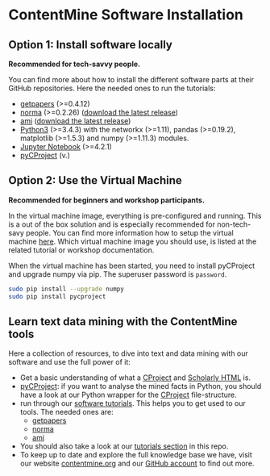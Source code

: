 # ContentMine Software Installation

## Option 1: Install software locally

**Recommended for tech-savvy people.**

You can find more about how to install the different software parts at their GitHub repositories. Here the needed ones to run the tutorials:
- [getpapers](https://github.com/ContentMine/getpapers) (>=0.4.12)
- [norma](https://github.com/ContentMine/norma) (>=0.2.26) ([download the latest release](https://github.com/ContentMine/norma/releases))
- [ami](https://github.com/ContentMine/ami) ([download the latest release](https://github.com/ContentMine/ami/releases))
- [Python3](https://www.python.org/) (>=3.4.3) with the networkx (>=1.11), pandas (>=0.19.2), matplotlib (>=1.5.3) and numpy (>=1.11.3) modules.
- [Jupyter Notebook](http://jupyter.org/) (>=4.2.1)
- [pyCProject](https://github.com/ContentMine/pyCProject) (v.)

## Option 2: Use the Virtual Machine

**Recommended for beginners and workshop participants.**

In the virtual machine image, everything is pre-configured and running. This is a out of the box solution and is especially recommended for non-tech-savy people. You can find more information how to setup the virtual machine [here](https://github.com/ContentMine/workshop-resources/tree/master/software-tutorials/vms). Which virtual machine image you should use, is listed at the related tutorial or workshop documentation.

When the virtual machine has been started, you need to install pyCProject and upgrade numpy via pip. The superuser password is ```password```.

```bash
sudo pip install --upgrade numpy
sudo pip install pycproject
```

## Learn text data mining with the ContentMine tools

Here a collection of resources, to dive into text and data mining with our software and use the full power of it:
- Get a basic understanding of what a [CProject](https://github.com/ContentMine/workshop-resources/tree/master/software-tutorials/cproject) and [Scholarly HTML](https://github.com/ContentMine/workshop-resources/tree/master/software-tutorials/sHTML) is.
- [pyCProject](https://github.com/ContentMine/pyCProject): if you want to analyse the mined facts in Python, you should have a look at our Python wrapper for the [CProject](https://github.com/ContentMine/workshop-resources/blob/master/software-tutorials/cproject/README.md) file-structure.
- run through our [software tutorials](https://github.com/ContentMine/workshop-resources/tree/master/software-tutorials). This helps you to get used to our tools. The needed ones are:
	- [getpapers](https://github.com/ContentMine/workshop-resources/blob/master/software-tutorials/getpapers/README.md)
	- [norma](https://github.com/ContentMine/workshop-resources/blob/master/software-tutorials/norma/README.md)
	- [ami](https://github.com/ContentMine/workshop-resources/blob/master/software-tutorials/ami/README.md)
- You should also take a look at our [tutorials section](../../tutorials) in this repo.
- To keep up to date and explore the full knowledge base we have, visit our website [contentmine.org](http://contentmine.org/) and our [GitHub account](https://github.com/ContentMine) to find out more. 


